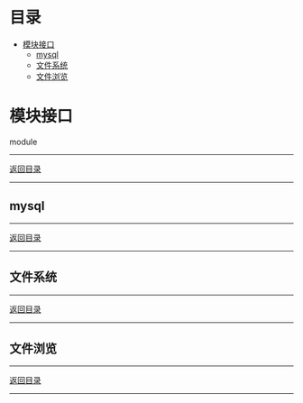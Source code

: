 <h1 id='catalog'>目录</h1>
<!-- TOC -->

- [模块接口](#模块接口)
    - [mysql](#mysql)
    - [文件系统](#文件系统)
    - [文件浏览](#文件浏览)

<!-- /TOC -->

# 模块接口
module

---
[返回目录](#catalog)

---
## mysql
---
[返回目录](#catalog)

---
## 文件系统
---
[返回目录](#catalog)

---
## 文件浏览
---
[返回目录](#catalog)

---